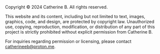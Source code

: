 Copyright © 2024 Catherine B. All rights reserved.

This website and its content, including but not limited to text, images, graphics, code, and design, are protected by copyright law. Unauthorized use, copying, reproduction, modification, or distribution of any part of this project is strictly prohibited without explicit permission from Catherine B.

For inquiries regarding permission or licensing, please contact catherineeb@proton.me.